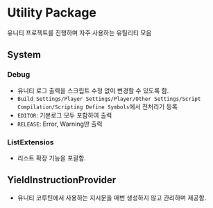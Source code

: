 # Utility Package

유니티 프로젝트를 진행하며 자주 사용하는 유틸리티 모음

## System

### Debug

* 유니티 로그 출력을 스크립트 수정 없이 변경할 수 있도록 함.
* `Build Settings/Player Settings/Player/Other Settings/Script Compilation/Scripting Define Symbols`에서 전처리기 등록
* `EDITOR`: 기본로그 모두 포함하여 출력
* `RELEASE`: Error, Warning만 출력

### ListExtensios

* 리스트 확장 기능을 포괄함.

## YieldInstructionProvider

* 유니티 코루틴에서 사용하는 지시문을 매번 생성하지 않고 관리하며 제공함.
